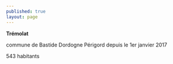 ```yaml
---
published: true
layout: page
---
```



**Trémolat** 

commune de Bastide Dordogne Périgord depuis le 1er janvier 2017

543 habitants
